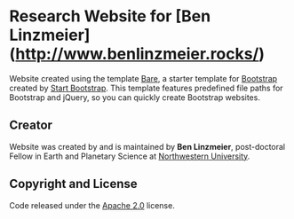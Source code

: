 # Research Website for [Ben Linzmeier] (http://www.benlinzmeier.rocks/)

Website created using the template [Bare](http://startbootstrap.com/template-overviews/bare/), a starter template for [Bootstrap](http://getbootstrap.com/) created by [Start Bootstrap](http://startbootstrap.com/). This template features predefined file paths for Bootstrap and jQuery, so you can quickly create Bootstrap websites.

## Creator

Website was created by and is maintained by **Ben Linzmeier**, post-doctoral Fellow in Earth and Planetary Science at [Northwestern University](https://www.earth.northwestern.edu/).

## Copyright and License

Code released under the [Apache 2.0](https://github.com/IronSummitMedia/startbootstrap-bare/blob/gh-pages/LICENSE) license.
